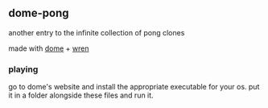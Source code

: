 ## dome-pong

another entry to the infinite collection of pong clones

made with [dome](https://domeengine.com) + [wren](https://wren.io)

### playing
go to dome's website and install the appropriate executable for your os. put it in a folder alongside these files and run it.

